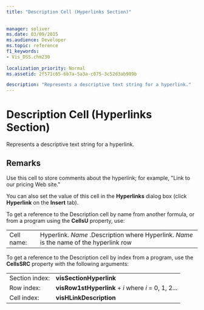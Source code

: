 ```yaml
---
title: "Description Cell (Hyperlinks Section)"
 
 
manager: soliver
ms.date: 03/09/2015
ms.audience: Developer
ms.topic: reference
f1_keywords:
- Vis_DSS.chm230
 
localization_priority: Normal
ms.assetid: 2f571c65-6b7a-5a3a-c075-3c52d3ab989b

description: "Represents a descriptive text string for a hyperlink."
---
```


# Description Cell (Hyperlinks Section)

Represents a descriptive text string for a hyperlink. 
  
## Remarks

Use this cell to store comments about the hyperlink; for example, "Link to our pricing Web site."
  
You can also set the value of this cell in the **Hyperlinks** dialog box (click **Hyperlink** on the **Insert** tab). 
  
To get a reference to the Description cell by name from another formula, or from a program using the **CellsU** property, use: 
  
|||
|:-----|:-----|
| Cell name:  <br/> | Hyperlink.  *Name*  .Description where Hyperlink.  *Name*  is the name of the hyperlink row  <br/> |
   
To get a reference to the Description cell by index from a program, use the **CellsSRC** property with the following arguments: 
  
|||
|:-----|:-----|
| Section index:  <br/> |**visSectionHyperlink** <br/> |
| Row index:  <br/> |**visRow1stHyperlink** +  *i*            where  *i*  = 0, 1, 2...  <br/> |
| Cell index:  <br/> |**visHLinkDescription** <br/> |
   

